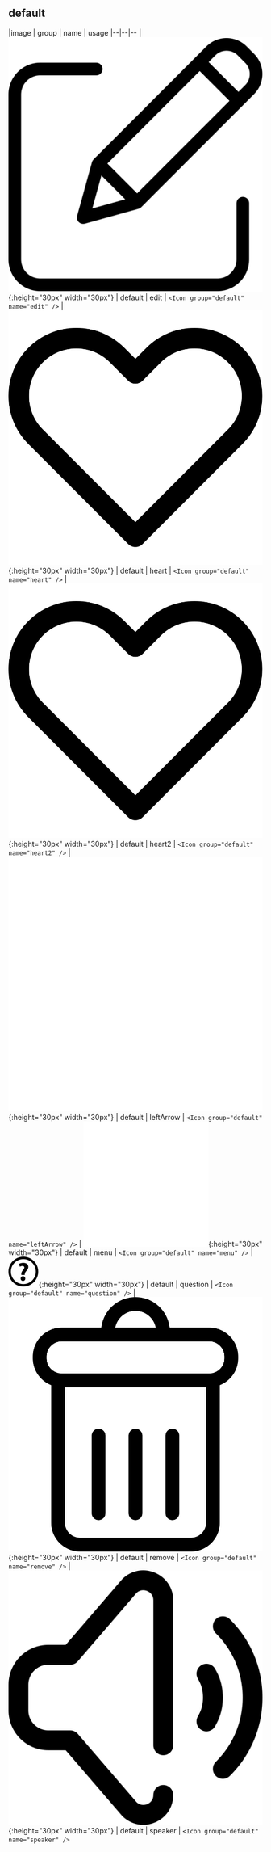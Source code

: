 ## default

|image | group | name | usage
|--|--|--
| ![](./default/edit.svg){:height="30px" width="30px"} | default | edit | `<Icon group="default" name="edit" />`
| ![](./default/heart.svg){:height="30px" width="30px"} | default | heart | `<Icon group="default" name="heart" />`
| ![](./default/heart2.svg){:height="30px" width="30px"} | default | heart2 | `<Icon group="default" name="heart2" />`
| ![](./default/leftArrow.svg){:height="30px" width="30px"} | default | leftArrow | `<Icon group="default" name="leftArrow" />`
| ![](./default/menu.svg){:height="30px" width="30px"} | default | menu | `<Icon group="default" name="menu" />`
| ![](./default/question.svg){:height="30px" width="30px"} | default | question | `<Icon group="default" name="question" />`
| ![](./default/remove.svg){:height="30px" width="30px"} | default | remove | `<Icon group="default" name="remove" />`
| ![](./default/speaker.svg){:height="30px" width="30px"} | default | speaker | `<Icon group="default" name="speaker" />`